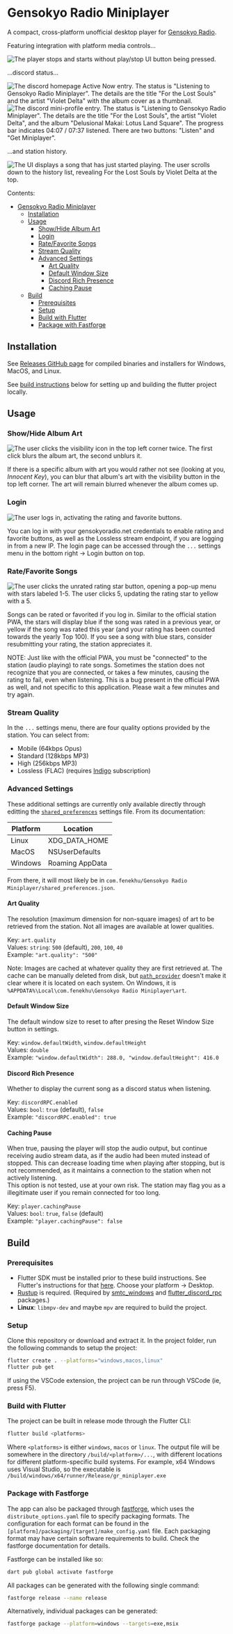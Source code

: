 # Gensokyo Radio Miniplayer

A compact, cross-platform unofficial desktop player for [Gensokyo Radio](https://app.gensokyoradio.net/).

Featuring integration with platform media controls...

![The player stops and starts without play/stop UI button being pressed.](docs/transport-demo.webp)

...discord status...

![The discord homepage Active Now entry. The status is "Listening to Gensokyo Radio Miniplayer". The details are the title "For the Lost Souls" and the artist "Violet Delta" with the album cover as a thumbnail.](docs/discord-demo-small.png)
![The discord mini-profile entry. The status is "Listening to Gensokyo Radio Miniplayer". The details are the title "For the Lost Souls", the artist "Violet Delta", and the album "Delusional Makai: Lotus Land Square". The progress bar indicates 04:07 / 07:37 listened. There are two buttons: "Listen" and "Get Miniplayer".](docs/discord-demo-large.png)

...and station history.

![The UI displays a song that has just started playing. The user scrolls down to the history list, revealing For the Lost Souls by Violet Delta at the top.](docs/history-demo.webp)

Contents:

- [Gensokyo Radio Miniplayer](#gensokyo-radio-miniplayer)
  - [Installation](#installation)
  - [Usage](#usage)
    - [Show/Hide Album Art](#showhide-album-art)
    - [Login](#login)
    - [Rate/Favorite Songs](#ratefavorite-songs)
    - [Stream Quality](#stream-quality)
    - [Advanced Settings](#advanced-settings)
      - [Art Quality](#art-quality)
      - [Default Window Size](#default-window-size)
      - [Discord Rich Presence](#discord-rich-presence)
      - [Caching Pause](#caching-pause)
  - [Build](#build)
    - [Prerequisites](#prerequisites)
    - [Setup](#setup)
    - [Build with Flutter](#build-with-flutter)
    - [Package with Fastforge](#package-with-fastforge)

## Installation

See [Releases GitHub page](https://github.com/Fenekhu/gr-miniplayer/releases) for compiled binaries and installers for Windows, MacOS, and Linux.  

See [build instructions](#build) below for setting up and building the flutter project locally.

## Usage

### Show/Hide Album Art

![The user clicks the visibility icon in the top left corner twice. The first click blurs the album art, the second unblurs it.](docs/blur-demo.webp)

If there is a specific album with art you would rather not see (looking at you, *Innocent Key*), you can blur that album's art with the visibility button in the top left corner. The art will remain blurred whenever the album comes up.

### Login

![The user logs in, activating the rating and favorite buttons.](docs/login-demo.webp)

You can log in with your gensokyoradio.net credentials to enable rating and favorite buttons, as well as the Lossless stream endpoint, if you are logging in from a new IP. The login page can be accessed through the `...` settings menu in the bottom right -> Login button on top.

### Rate/Favorite Songs

![The user clicks the unrated rating star button, opening a pop-up menu with stars labeled 1-5. The user clicks 5, updating the rating star to yellow with a 5.](docs/rating-demo.webp)

Songs can be rated or favorited if you log in. Similar to the official station PWA, the stars will display blue if the song was rated in a previous year, or yellow if the song was rated this year (and your rating has been counted towards the yearly Top 100). If you see a song with blue stars, consider resubmitting your rating, the station appreciates it.

NOTE: Just like with the official PWA, you must be "connected" to the station (audio playing) to rate songs. Sometimes the station does not recognize that you are connected, or takes a few minutes, causing the rating to fail, even when listening. This is a bug present in the official PWA as well, and not specific to this application. Please wait a few minutes and try again.

### Stream Quality

In the `...` settings menu, there are four quality options provided by the station. You can select from:

- Mobile (64kbps Opus)
- Standard (128kbps MP3)
- High (256kbps MP3)
- Lossless (FLAC) (requires [Indigo](https://gensokyoradio.net/indigo/) subscription)

### Advanced Settings

These additional settings are currently only available directly through editting the [`shared_preferences`](https://pub.dev/packages/shared_preferences) settings file. From its documentation:

| Platform | Location |
| -------- | -------- |
| Linux | XDG_DATA_HOME |
| MacOS | NSUserDefaults |
| Windows | Roaming AppData |

From there, it will most likely be in `com.fenekhu/Gensokyo Radio Miniplayer/shared_preferences.json`.

#### Art Quality

The resolution (maximum dimension for non-square images) of art to be retrieved from the station. Not all images are available at lower qualities.

Key: `art.quality`  
Values: `string`: `500` (default), `200`, `100`, `40`  
Example: `"art.quality": "500"`  

Note: Images are cached at whatever quality they are first retrieved at. The cache can be manually deleted from disk, but [`path_provider`](https://pub.dev/documentation/path_provider/latest/path_provider/getApplicationCacheDirectory.html) doesn't make it clear where it is located on each system. On Windows, it is `%APPDATA%\Local\com.fenekhu\Gensokyo Radio Miniplayer\art`.

#### Default Window Size

The default window size to reset to after presing the Reset Window Size button in settings.

Key: `window.defaultWidth`, `window.defaultHeight`  
Values: `double`  
Example: `"window.defaultWidth": 288.0, "window.defaultHeight": 416.0`

#### Discord Rich Presence

Whether to display the current song as a discord status when listening.

Key: `discordRPC.enabled`  
Values: `bool`: `true` (default), `false`  
Example: `"discordRPC.enabled": true`  

#### Caching Pause

When true, pausing the player will stop the audio output, but continue receiving audio stream data, as if the audio had been muted instead of stopped. This can decrease loading time when playing after stopping, but is not recommended, as it maintains a connection to the station when not actively listening.  
This option is not tested, use at your own risk. The station may flag you as a illegitimate user if you remain connected for too long.

Key: `player.cachingPause`  
Values: `bool`: `true`, `false` (default)  
Example: `"player.cachingPause": false`

## Build

### Prerequisites

- Flutter SDK must be installed prior to these build instructions. See Flutter's instructions for that [here](https://docs.flutter.dev/get-started/install). Choose your platform -> Desktop.
- [Rustup](https://rustup.rs/) is required. (Required by [smtc_windows](https://pub.dev/packages/smtc_windows) and [flutter_discord_rpc](https://pub.dev/packages/flutter_discord_rpc) packages.)
- **Linux**: `libmpv-dev` and maybe `mpv` are required to build the project.

### Setup

Clone this repository or download and extract it. In the project folder, run the following commands to setup the project:

```bash
flutter create . --platforms="windows,macos,linux"
flutter pub get
```

If using the VSCode extension, the project can be run through VSCode (ie, press F5).

### Build with Flutter

The project can be built in release mode through the Flutter CLI:

```bash
flutter build <platforms>
```

Where `<platforms>` is either `windows`, `macos` or `linux`. The output file will be somewhere in the directory `/build/<platform>/...`, with different locations for different platform-specific build systems. For example, x64 Windows uses Visual Studio, so the executable is `/build/windows/x64/runner/Release/gr_miniplayer.exe`

### Package with Fastforge

The app can also be packaged through [fastforge](https://fastforge.dev/), which uses the `distribute_options.yaml` file to specify packaging formats. The configuration for each format can be found in the `[platform]/packaging/[target]/make_config.yaml` file. Each packaging format may have certain software requirements to build. Check the fastforge documentation for details.  

Fastforge can be installed like so:

```bash
dart pub global activate fastforge
```

All packages can be generated with the following single command:

```bash
fastforge release --name release
```

Alternatively, individual packages can be generated:

```bash
fastforge package --platform=windows --targets=exe,msix
```
